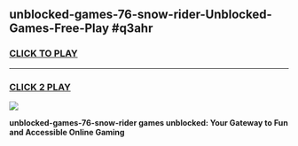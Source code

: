 
## unblocked-games-76-snow-rider-Unblocked-Games-Free-Play #q3ahr
<h3>
<a href="https://us.freeplayer.one?title=unblocked-games-76-snow-rider&ref=9M">CLICK TO PLAY</a></h3>
<hr>

<h3>
<a href="https://us.freeplayer.one?title=unblocked-games-76-snow-rider&ref=9M">CLICK 2 PLAY</a>
  
</h3>

<a href="https://us.freeplayer.one?title=unblocked-games-76-snow-rider&ref=9M"><img src="https://clearcache.store/games.png"></a>


**unblocked-games-76-snow-rider games unblocked: Your Gateway to Fun and Accessible Online Gaming**
